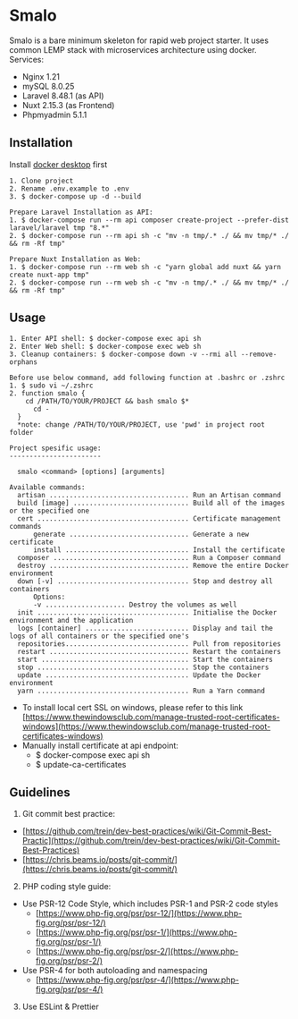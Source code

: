 # Smalo

Smalo is a bare minimum skeleton for rapid web project starter. It uses common LEMP stack with microservices architecture using docker.
Services:
- Nginx 1.21
- mySQL 8.0.25
- Laravel 8.48.1 (as API)
- Nuxt 2.15.3 (as Frontend)
- Phpmyadmin 5.1.1

## Installation

Install [docker desktop](https://www.docker.com/products/docker-desktop) first

```
1. Clone project
2. Rename .env.example to .env
3. $ docker-compose up -d --build

Prepare Laravel Installation as API:
1. $ docker-compose run --rm api composer create-project --prefer-dist laravel/laravel tmp "8.*"
2. $ docker-compose run --rm api sh -c "mv -n tmp/.* ./ && mv tmp/* ./ && rm -Rf tmp"

Prepare Nuxt Installation as Web:
1. $ docker-compose run --rm web sh -c "yarn global add nuxt && yarn create nuxt-app tmp"
2. $ docker-compose run --rm web sh -c "mv -n tmp/.* ./ && mv tmp/* ./ && rm -Rf tmp"
```

## Usage

```
1. Enter API shell: $ docker-compose exec api sh
2. Enter Web shell: $ docker-compose exec web sh
3. Cleanup containers: $ docker-compose down -v --rmi all --remove-orphans

Before use below command, add following function at .bashrc or .zshrc
1. $ sudo vi ~/.zshrc
2. function smalo {
    cd /PATH/TO/YOUR/PROJECT && bash smalo $*
      cd -
  }
  *note: change /PATH/TO/YOUR/PROJECT, use 'pwd' in project root folder

Project spesific usage:
-----------------------

  smalo <command> [options] [arguments]

Available commands:
  artisan ................................... Run an Artisan command
  build [image] ............................. Build all of the images or the specified one
  cert ...................................... Certificate management commands
      generate .............................. Generate a new certificate
      install ............................... Install the certificate
  composer .................................. Run a Composer command
  destroy ................................... Remove the entire Docker environment
  down [-v] ................................. Stop and destroy all containers
      Options:
      -v .................... Destroy the volumes as well
  init ...................................... Initialise the Docker environment and the application
  logs [container] .......................... Display and tail the logs of all containers or the specified one's
  repositories............................... Pull from repositories
  restart ................................... Restart the containers
  start ..................................... Start the containers
  stop ...................................... Stop the containers
  update .................................... Update the Docker environment
  yarn ...................................... Run a Yarn command
```
+ To install local cert SSL on windows, please refer to this link [https://www.thewindowsclub.com/manage-trusted-root-certificates-windows](https://www.thewindowsclub.com/manage-trusted-root-certificates-windows)
+ Manually install certificate at api endpoint:
  + $ docker-compose exec api sh
  + $ update-ca-certificates

## Guidelines

1. Git commit best practice:
  + [https://github.com/trein/dev-best-practices/wiki/Git-Commit-Best-Practic](https://github.com/trein/dev-best-practices/wiki/Git-Commit-Best-Practices)
  + [https://chris.beams.io/posts/git-commit/](https://chris.beams.io/posts/git-commit/)

2. PHP coding style guide:
  + Use PSR-12 Code Style, which includes PSR-1 and PSR-2 code styles
    + [https://www.php-fig.org/psr/psr-12/](https://www.php-fig.org/psr/psr-12/)
    + [https://www.php-fig.org/psr/psr-1/](https://www.php-fig.org/psr/psr-1/)
    + [https://www.php-fig.org/psr/psr-2/](https://www.php-fig.org/psr/psr-2/)
  + Use PSR-4 for both autoloading and namespacing
    + [https://www.php-fig.org/psr/psr-4/](https://www.php-fig.org/psr/psr-4/)

3. Use ESLint & Prettier